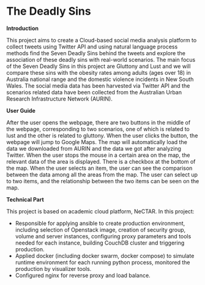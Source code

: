 # The Deadly Sins
**Introduction**

This project aims to create a Cloud-based social media analysis platform to collect tweets using Twitter API and using natural language process methods find the Seven Deadly Sins behind the tweets and explore the association of these deadly sins with real-world scenarios. The main focus of the Seven Deadly Sins in this project are Gluttony and Lust and we will compare these sins with the obesity rates among adults (ages over 18) in Australia national range and the domestic violence incidents in New South Wales. The social media data has been harvested via Twitter API and the scenarios related data have been collected from the Australian Urban Research Infrastructure Network (AURIN).

**User Guide**

After the user opens the webpage, there are two buttons in the middle of the webpage, corresponding to two scenarios, one of which is related to lust and the other is related to gluttony. When the user clicks the button, the webpage will jump to Google Maps. The map will automatically load the data we downloaded from AURIN and the data we got after analyzing Twitter. When the user stops the mouse in a certain area on the map, the relevant data of the area is displayed. There is a checkbox at the bottom of the map. When the user selects an item, the user can see the comparison between the data among all the areas from the map. The user can select up to two items, and the relationship between the two items can be seen on the map.

**Technical Part**

This project is based on academic cloud platform, NeCTAR. In this project:
*	Responsible for applying ansible to create production environment, including selection of Openstack image, creation of security group, volume and server instances, configuring proxy parameters and tools needed for each instance, building CouchDB cluster and triggering production.
*	Applied docker (including docker swarm, docker compose) to simulate runtime environment for each running python process, monitored the production by visualizer tools.
*	Configured nginx for reverse proxy and load balance.
